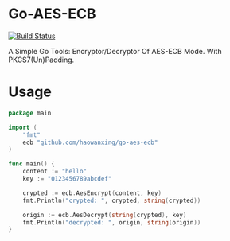 # Go-AES-ECB

[![Build Status](https://www.travis-ci.org/haowanxing/go-aes-ecb.svg?branch=master)](https://www.travis-ci.org/haowanxing/go-aes-ecb)

A Simple Go Tools: Encryptor/Decryptor Of AES-ECB Mode. With PKCS7(Un)Padding.

# Usage

```Go
package main

import (
	"fmt"
	ecb "github.com/haowanxing/go-aes-ecb"
)

func main() {
	content := "hello"
	key := "0123456789abcdef"

	crypted := ecb.AesEncrypt(content, key)
	fmt.Println("crypted: ", crypted, string(crypted))

	origin := ecb.AesDecrypt(string(crypted), key)
	fmt.Println("decrypted: ", origin, string(origin))
}
```
